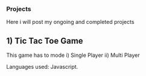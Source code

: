 ### Projects

Here i will post my ongoing and completed projects

## 1) Tic Tac Toe Game

This game has to mode
i)  Single Player
ii) Multi Player

Languages used:
  Javascript.
